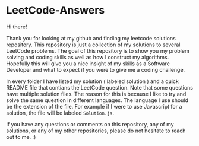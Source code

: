# LeetCode-Answers

Hi there!

Thank you for looking at my github and finding my leetcode solutions repository.
This repository is just a collection of my solutions to several LeetCode problems.
The goal of this repository is to show you my problem solving and coding skills as well as how I construct my algorithms.
Hopefully this will give you a nice insight of my skills as a Software Developer and what to expect if you were to give me a coding challenge.

In every folder I have listed my solution ( labeled solution ) and a quick README file that contians the LeetCode question.
Note that some questions have multiple solution files. The reason for this is because I like to try and solve the same question in different languages.
The language I use should be the extension of the file. For example if I were to use Javascript for a solution, the file will be labeled `Solution.js`.

If you have any questions or comments on this repository, any of my solutions, or any of my other repositories, please do not hesitate to reach out to me. :)
